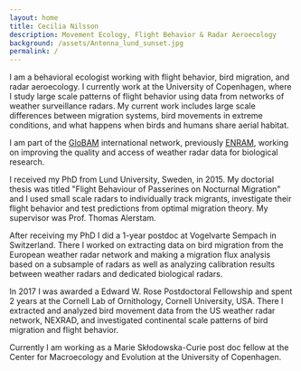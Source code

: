 ```yaml
---
layout: home
title: Cecilia Nilsson
description: Movement Ecology, Flight Behavior & Radar Aeroecology
background: /assets/Antenna_lund_sunset.jpg
permalink: /
---
```



I am a behavioral ecologist working with flight behavior, bird migration, and radar aeroecology. I currently work at the University of Copenhagen, where I study large scale patterns of flight behavior using data from networks of weather surveillance radars. My current work includes large scale differences between migration systems, bird movements in extreme conditions, and what happens when birds and humans share aerial habitat.

I am part of the [GloBAM](https://globam.science) international network, previously [ENRAM](http://www.enram.eu), working on improving the quality and access of weather radar data for biological research. 

I received my PhD from Lund University, Sweden, in 2015. My doctorial thesis was titled "Flight Behaviour of Passerines on Nocturnal Migration" and I used small scale radars to individually track migrants, investigate their flight behavior and test predictions from optimal migration theory. My supervisor was Prof. Thomas Alerstam. 

After receiving my PhD I did a 1-year postdoc at Vogelvarte Sempach in Switzerland. There I worked on extracting data on bird migration from the European weather radar network and making a migration flux analysis based on a subsample of radars as well as analyzing calibration results between weather radars and dedicated biological radars.

In 2017 I was awarded a Edward W. Rose Postdoctoral Fellowship and spent 2 years at the Cornell Lab of Ornithology, Cornell University, USA. There I extracted and analyzed bird movement data from the US weather radar network, NEXRAD, and investigated continental scale patterns of bird migration and flight behavior.

Currently I am working as a Marie Skłodowska-Curie post doc fellow at the Center for Macroecology and Evolution at the University of Copenhagen.
